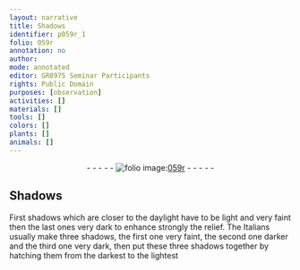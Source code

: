 ```yaml
---
layout: narrative
title: Shadows
identifier: p059r_1
folio: 059r
annotation: no
author:
mode: annotated
editor: GR8975 Seminar Participants
rights: Public Domain
purposes: [observation]
activities: []
materials: []
tools: []
colors: []
plants: []
animals: []
---
```


 <div class="folio" align="center">- - - - - <a href="http://gallica.bnf.fr/ark:/12148/btv1b10500001g/f123.item" target="_blank"><img src="https://cu-mkp.github.io/GR8975-edition/assets/photo-icon.png" alt="folio image: " style="display:inline-block; margin-bottom:-3px;"/>059r</a> - - - - - </div>  

## Shadows

 
First shadows which are closer to the daylight have to be light and very faint then the last ones very dark to enhance strongly the relief. The Italians usually make three shadows, the first one very faint, the second one darker and the third one very dark, then put these three shadows together by hatching them from the darkest to the lightest
 